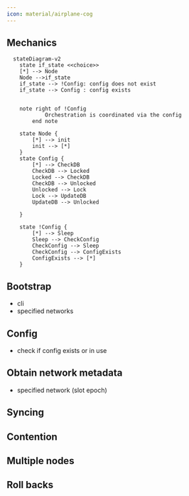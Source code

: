 ```yaml
---
icon: material/airplane-cog
---
```


## Mechanics

```mermaid
  stateDiagram-v2
    state if_state <<choice>>
    [*] --> Node
    Node -->if_state
    if_state --> !Config: config does not exist
    if_state --> Config : config exists


    note right of !Config
            Orchestration is coordinated via the config
        end note

    state Node {
        [*] --> init
        init --> [*]
    }
    state Config {
        [*] --> CheckDB
        CheckDB --> Locked
        Locked --> CheckDB
        CheckDB --> Unlocked
        Unlocked --> Lock
        Lock --> UpdateDB
        UpdateDB --> Unlocked
       
    }

    state !Config {
        [*] --> Sleep
        Sleep --> CheckConfig
        CheckConfig --> Sleep
        CheckConfig --> ConfigExists
        ConfigExists --> [*]        
    }

```

## Bootstrap


- cli
- specified networks 

## Config 
- check if config exists or in use

## Obtain network metadata

- specified network (slot epoch)

## Syncing

## Contention

## Multiple nodes

## Roll backs